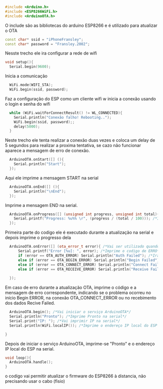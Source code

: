 ```cpp
#include <Arduino.h> 
#include <ESP8266WiFi.h> 
#include <ArduinoOTA.h>
```
O include são as bibliotecas do arduino ESP8266 e é utilizado para atualizar o OTA


```cpp
const char* ssid = "iPhoneFransley"; 
const char* password = "Fransley.2002";
```
Nesste trecho ele ira configurar a rede de wifi


```cpp
void setup(){
  Serial.begin(9600);
``` 
Inicia a comunicação 

```cpp 
  WiFi.mode(WIFI_STA); 
  WiFi.begin(ssid, password); 
```
Faz a configuração do ESP como um cliente wifi w inicia a conexão usando o login e senha do wifi

  
```cpp
  while (WiFi.waitForConnectResult() != WL_CONNECTED){ 
    Serial.println("Conexão falho! Rebooting.."); 
    WiFi.begin(ssid, password);; 
    delay(5000); 
  } 
``` 
Neste trecho ele tenta realizar a conexão duas vezes e coloca um delay de 5 segundos para realizar a proxima tentativa, se cazo não funcionar aparece a mensagem de erro de conexão.

```cpp
  ArduinoOTA.onStart([] (){
    Serial.println("Start"); 
  });
```
Aqui ele imprime a mensagem START na serial

```cpp
  ArduinoOTA.onEnd([] (){
    Serial.println("\nEnd"); 
  });
```
Imprime a mensagem END na serial.

```cpp
  ArduinoOTA.onProgress([] (unsigned int progress, unsigned int total){ /*executado durante a atualização na serial*/
    Serial.printf("Progress: %u%% \r", (progress / (total / 100))); /*Imprime o progresso da atuaização*/
  });
```  
  Primeira parte do codigo ele é executado durante a atualização na serial e depois imprime o progresso dela
  

  
```cpp
  ArduinoOTA.onError([] (ota_error_t error){ /*Vai ser utilizado quando tiver algum erro durante a atualização da OTA*/
      Serial.printf("Error [%u]: ", error); /*Imprime o codigo de ERRO*/
      if (error == OTA_AUTH_ERROR) Serial.println("Auth Failed"); /*Irá imprimir a mensagem de erro na parte do codigo onde apresentar o erro*/
      else if (error == OTA_BEGIN_ERROR) Serial.println("Begin Failed"); /*Vai verificar se o erro foi na atualização da OTA e imprime Begin ERROR*/
      else if (error == OTA_CONNECT_ERROR) Serial.println("Connect Failed"); /*Verifica se o erro foi na conexão para fazer a atualização e imprime OTA_CONNECT_ERROR*/
      else if (error == OTA_RECEIVE_ERROR) Serial.println("Receive Failed"); /*Verifica se o erro foi ao receber os dados da atualização e imprime Recive Failed*/
      
  });
```
Em caso de erro durante a atualização OTA, imprime o código e a mensagem de erro correspondente, indicando se o problema ocorreu no início Begin ERROR, na conexão OTA_CONNECT_ERROR ou no recebimento dos dados Recive Failed.


```cpp
  ArduinoOTA.begin(); /*Vai iniciar o serviço ArduinoOTA*/
  Serial.println("Pronto"); /*Imprime Pronto na serial*/
  Serial.print("IP: "); /*Vai imprimir IP na serial*/
  Serial.println(WiFi.localIP()); /*Imprime o endereço IP local do ESP na serial*/

}
```
Depois de iniciar o serviço ArduinoOTA, imprime-se "Pronto" e o endereço IP local do ESP na serial.

```cpp
void loop(){        
  ArduinoOTA.handle();
}
```
o codigo vai permitir atualizar o firmware do ESP8266 à distancia, não precisando usar o cabo (fisio)

